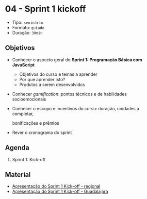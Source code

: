# 04 - Sprint 1 kickoff

* Tipo: `seminário`
* Formato: `guiado`
* Duração: `30min`

## Objetivos

* Conhecer o aspecto geral do **Sprint 1: Programação Básica com JavaScript**
  * Objetivos do curso e temas a aprender
  * Por que aprender isto?
  * Produtos a serem desenvolvidos
* Conhecer _gamification_: pontos técnicos e de habilidades socioemocionais
* Conhecer o escopo e incentivos do curso: duração, unidades a completar,

  bonificações e prêmios

* Rever o cronograma do sprint

## Agenda

1. Sprint 1: Kick-off

## Material

* [Apresentação do Sprint 1 Kick-off - regional](https://docs.google.com/presentation/d/1623UM9tYNGVNYN_62jwgdIkP07okvI5Rb9hyZX8yXvc/edit#slide=id.g1b73c42c66_0_112)
* [Apresentação do Sprint 1 Kick-off - Guadalajara](https://docs.google.com/presentation/d/18mS_odcJM5csiA1qpw7eLD9U-74pAkULGZ2KZLWCqcM/edit?usp=sharing)

